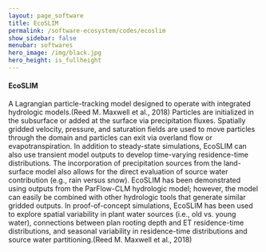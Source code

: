 ```yaml
---
layout: page_software
title: EcoSLIM
permalink: /software-ecosystem/codes/ecoslim
show_sidebar: false
menubar: softwares
hero_image: /img/black.jpg
hero_height: is_fullheight
---
```


#### EcoSLIM [<i class="fab fa-github"></i>](https://github.com/reedmaxwell/EcoSLIM)
A Lagrangian particle-tracking model designed to operate with integrated hydrologic models.(Reed M. Maxwell et al., 2018) Particles are initialized in the subsurface or added at the surface via precipitation fluxes. Spatially gridded velocity, pressure, and saturation fields are used to move particles through the domain and particles can exit via overland flow or evapotranspiration. In addition to steady-state simulations, EcoSLIM can also use transient model outputs to develop time-varying residence-time distributions. The incorporation of precipitation sources from the land-surface model also allows for the direct evaluation of source water contribution (e.g., rain versus snow). EcoSLIM has been demonstrated using outputs from the ParFlow-CLM hydrologic model; however, the model can easily be combined with other hydrologic tools that generate similar gridded outputs. In proof-of-concept simulations, EcoSLIM has been used to explore spatial variability in plant water sources (i.e., old vs. young water), connections between plan rooting depth and ET residence-time distributions, and seasonal variability in residence-time distributions and source water partitioning.(Reed M. Maxwell et al., 2018)
